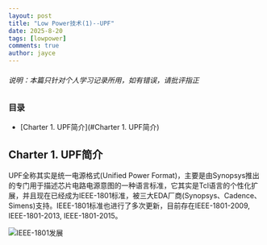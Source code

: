 ```yaml
---
layout: post
title: "Low Power技术(1)--UPF"
date: 2025-8-20
tags: [lowpower]
comments: true
author: jayce
---
```


###### 说明：本篇只针对个人学习记录所用，如有错误，请批评指正

<!-- more -->

### 目录

- [Charter 1. UPF简介](#Charter 1. UPF简介)

## Charter 1. UPF简介

UPF全称其实是统一电源格式(Unified Power Format)，主要是由Synopsys推出的专门用于描述芯片电路电源意图的一种语言标准，它其实是Tcl语言的个性化扩展，并且现在已经成为IEEE-1801标准，被三大EDA厂商(Synopsys、Cadence、Simens)支持。IEEE-1801标准也进行了多次更新，目前存在IEEE-1801-2009, IEEE-1801-2013, IEEE-1801-2015。

![IEEE-1801发展](https://JacoboJin.github.io/images/ieee1801.png)
